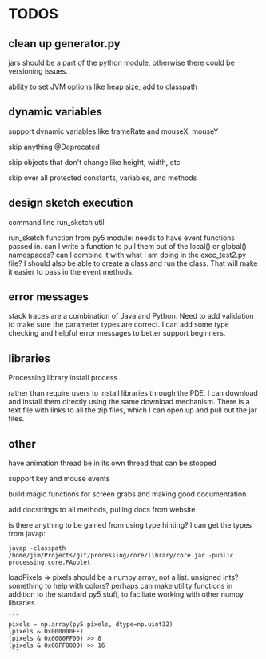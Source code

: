 TODOS
=====

clean up generator.py
---------------------

jars should be a part of the python module, otherwise there could be versioning issues.

ability to set JVM options like heap size, add to classpath

dynamic variables
-----------------

support dynamic variables like frameRate and mouseX, mouseY

skip anything @Deprecated

skip objects that don't change like height, width, etc

skip over all protected constants, variables, and methods

design sketch execution
-----------------------

command line run_sketch util

run_sketch function from py5 module: needs to have event functions passed in. can I
write a function to pull them out of the local() or global() namespaces? can I combine
it with what I am doing in the exec_test2.py file? I should also be able to create a class and run the class. That will make it easier to pass in the event methods.

error messages
--------------

stack traces are a combination of Java and Python. Need to add validation to make
sure the parameter types are correct. I can add some type checking and helpful
error messages to better support beginners.

libraries
---------

Processing library install process

rather than require users to install libraries through the PDE, I can download and install them directly using the same download mechanism. There is a text file with links to all the zip files, which I can open up and pull out the jar files.

other
-----

have animation thread be in its own thread that can be stopped

support key and mouse events

build magic functions for screen grabs and making good documentation

add docstrings to all methods, pulling docs from website

is there anything to be gained from using type hinting? I can get the types from javap:

`javap -classpath /home/jim/Projects/git/processing/core/library/core.jar -public processing.core.PApplet`

loadPixels => pixels should be a numpy array, not a list. unsigned ints? something to help with colors? perhaps can make utility functions in addition to the standard py5 stuff, to faciliate working with other numpy libraries.

    ```
    pixels = np.array(py5.pixels, dtype=np.uint32)
    (pixels & 0x000000FF)
    (pixels & 0x0000FF00) >> 8
    (pixels & 0x00FF0000) >> 16
    ```

